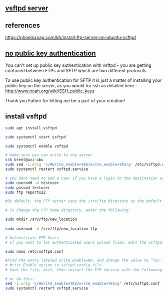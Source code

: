 ## **[vsftpd server](https://phoenixnap.com/kb/install-ftp-server-on-ubuntu-vsftpd)**

## references

<https://phoenixnap.com/kb/install-ftp-server-on-ubuntu-vsftpd>

## **[no public key authentication](https://www.jscape.com/blog/setting-up-sftp-public-key-authentication-command-line)**
You can't set up public key authentication with vsftpd - you are getting confused between FTPs and SFTP which are two different protocols.

To use public key authentication for SFTP it is just a matter of installing your public key on the server, as you would for ssh as detailed here - <http://www.noah.org/wiki/SSH_public_keys>

Thank you Father for letting me be a part of your creation!

## install vsftpd

```bash
sudo apt install vsftpd 

sudo systemctl start vsftpd 

sudo systemctl enable vsftpd 

# make sure you can write to the server
ssh brent@avi-ubu
sudo sed -i.orig 's/#write_enable=YES/write_enable=YES/g' /etc/vsftpd.conf
sudo systemctl restart vsftpd.service

# you dont need to add a user if you have a login to the destination system.
sudo useradd -m testuser 
sudo passwd testuser 
sudo ftp reports22 

#By default, the FTP server uses the /srv/ftp directory as the default directory. You can change this by creating a new directory and changing the FTP user home directory. 

# To change the FTP home directory, enter the following: 

sudo mkdir /srv/ftp/new_location 
 
sudo usermod -d /srv/ftp/new_location ftp 

# Authenticate FTP Users
# If you want to let authenticated users upload files, edit the vsftpd.conf file by entering the following:

sudo nano /etc/vsftpd.conf

#Find the entry labeled write_enable=NO, and change the value to “YES.”
# Write_Enable option in vsftpd.config file.
# Save the file, exit, then restart the FTP service with the following:

# or do this: 
sed -i.orig 's/#write_enable=YES/write_enable=YES/g' /etc/vsftpd.conf
sudo systemctl restart vsftpd.service
```
